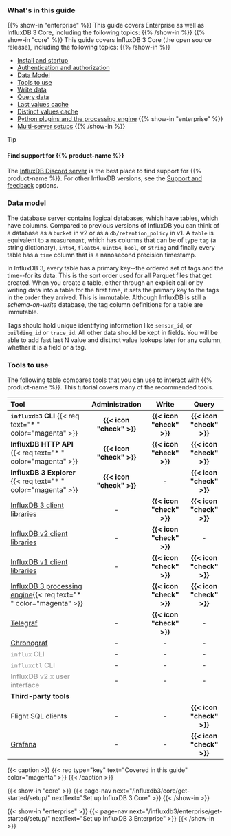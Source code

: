 

### What's in this guide

{{% show-in "enterprise" %}}
This guide covers Enterprise as well as InfluxDB 3 Core, including the following topics:
{{% /show-in %}}
{{% show-in "core" %}}
This guide covers InfluxDB 3 Core (the open source release), including the following topics:
{{% /show-in %}}

- [Install and startup](#install-and-startup)
- [Authentication and authorization](#authentication-and-authorization)
- [Data Model](#data-model)
- [Tools to use](#tools-to-use)
- [Write data](#write-data)
- [Query data](#query-data)
- [Last values cache](#last-values-cache)
- [Distinct values cache](#distinct-values-cache)
- [Python plugins and the processing engine](#python-plugins-and-the-processing-engine)
{{% show-in "enterprise" %}}
- [Multi-server setups](#multi-server-setup)
{{% /show-in %}}

> [!Tip]
> #### Find support for {{% product-name %}}
>
> The [InfluxDB Discord server](https://discord.gg/9zaNCW2PRT) is the best place to find support for {{% product-name %}}.
> For other InfluxDB versions, see the [Support and feedback](#bug-reports-and-feedback) options.


### Data model

The database server contains logical databases, which have tables, which have columns. Compared to previous versions of InfluxDB you can think of a database as a `bucket` in v2 or as a `db/retention_policy` in v1. A `table` is equivalent to a `measurement`, which has columns that can be of type `tag` (a string dictionary), `int64`, `float64`, `uint64`, `bool`, or `string` and finally every table has a `time` column that is a nanosecond precision timestamp.

In InfluxDB 3, every table has a primary key--the ordered set of tags and the time--for its data.
This is the sort order used for all Parquet files that get created. When you create a table, either through an explicit call or by writing data into a table for the first time, it sets the primary key to the tags in the order they arrived. This is immutable. Although InfluxDB is still a _schema-on-write_ database, the tag column definitions for a table are immutable.

Tags should hold unique identifying information like `sensor_id`, or `building_id` or `trace_id`. All other data should be kept in fields. You will be able to add fast last N value and distinct value lookups later for any column, whether it is a field or a tag.

### Tools to use

The following table compares tools that you can use to interact with {{% product-name %}}.
This tutorial covers many of the recommended tools.

| Tool                                                                                              |      Administration      |          Write           |          Query           |
| :------------------------------------------------------------------------------------------------ | :----------------------: | :----------------------: | :----------------------: |
| **`influxdb3` CLI** {{< req text="\* " color="magenta" >}}                           | **{{< icon "check" >}}** | **{{< icon "check" >}}** | **{{< icon "check" >}}** |
| **InfluxDB HTTP API** {{< req text="\* " color="magenta" >}}                     | **{{< icon "check" >}}** | **{{< icon "check" >}}** | **{{< icon "check" >}}** |
| **InfluxDB 3 Explorer** {{< req text="\* " color="magenta" >}}                           | **{{< icon "check" >}}** |            -               | **{{< icon "check" >}}** |
| [InfluxDB 3 client libraries](/influxdb3/version/reference/client-libraries/v3/)                  |            -             | **{{< icon "check" >}}** | **{{< icon "check" >}}** |
| [InfluxDB v2 client libraries](/influxdb3/version/reference/client-libraries/v2/)                 |            -             | **{{< icon "check" >}}** |            -             |
| [InfluxDB v1 client libraries](/influxdb3/version/reference/client-libraries/v1/)                 |            -             | **{{< icon "check" >}}** | **{{< icon "check" >}}** |
| [InfluxDB 3 processing engine](#python-plugins-and-the-processing-engine){{< req text="\* " color="magenta" >}}                              |                          | **{{< icon "check" >}}** | **{{< icon "check" >}}** |
| [Telegraf](/telegraf/v1/)                                                                         |            -             | **{{< icon "check" >}}** |            -             |
| [Chronograf](/chronograf/v1/)                                                                     |            -             |            -             |            -             |
| <span style="opacity:.5;">`influx` CLI</span>                                                     |            -             |            -             |            -             |
| <span style="opacity:.5;">`influxctl` CLI</span>                                                  |            -             |            -             |            -             |
| <span style="opacity:.5;">InfluxDB v2.x user interface</span>                                     |            -             |            -             |            -             |
| **Third-party tools**                                                                             |                          |                          |                          |
| Flight SQL clients                                                                                |            -             |            -             | **{{< icon "check" >}}** |
| [Grafana](/influxdb3/version/visualize-data/grafana/)                                             |            -             |            -             | **{{< icon "check" >}}** |

{{< caption >}}
{{< req type="key" text="Covered in this guide" color="magenta" >}}
{{< /caption >}}


{{< show-in "core" >}}
{{< page-nav next="/influxdb3/core/get-started/setup/" nextText="Set up InfluxDB 3 Core" >}}
{{< /show-in >}}

{{< show-in "enterprise" >}}
{{< page-nav next="/influxdb3/enterprise/get-started/setup/" nextText="Set up InfluxDB 3 Enterprise" >}}
{{< /show-in >}}

<!-- 
TO-DOs
  - Move this to it's own management section
  - Learn exactly how file indexes work
  - Add this content to optimizing queries

### File index settings

To accelerate performance on specific queries, you can define non-primary keys to index on, which helps improve performance for single-series queries.
This feature is only available in {{% product-name %}} and is not available in Core.

#### Create a file index

{{% code-placeholders "AUTH_TOKEN|DATABASE|TABLE|COLUMNS" %}}

```bash
# Example variables on a query
# HTTP-bound Port: 8585

influxdb3 create file_index \
  --host http://localhost:8585 \
  --token AUTH_TOKEN \
  --database DATABASE_NAME \
  --table TABLE_NAME \
  COLUMNS
```

#### Delete a file index

```bash
influxdb3 delete file_index \
  --host http://localhost:8585 \
  --database DATABASE_NAME \
  --table TABLE_NAME \
```
{{% /code-placeholders %}}

Replace the following placeholders with your values:

- {{% code-placeholder-key %}}`AUTH_TOKEN`{{% /code-placeholder-key %}}: your {{% token-link "admin" %}}
- {{% code-placeholder-key %}}`DATABASE_NAME`{{% /code-placeholder-key %}}: the name of the database to create the file index in
- {{% code-placeholder-key %}}`TABLE_NAME`{{% /code-placeholder-key %}}: the name of the table to create the file index in
- {{% code-placeholder-key %}}`COLUMNS`{{% /code-placeholder-key %}}: a comma-separated list of columns to index on, for example, `host,application`
-->

